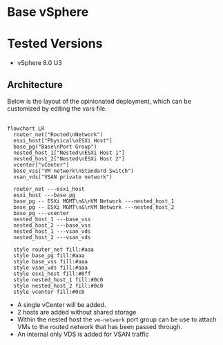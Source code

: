 # Base vSphere

# Tested Versions
- vSphere 8.0 U3

## Architecture
Below is the layout of the opinionated deployment, which can be customized by editing the vars file.</br></br>
```mermaid
flowchart LR
  router_net("Routed\nNetwork")
  esxi_host["Physical\nESXi Host"]
  base_pg("Base\nPort Group")
  nested_host_1["Nested\nESXi Host 1"]
  nested_host_2["Nested\nESXi Host 2"]
  vcenter["vCenter"]
  base_vss("VM network\nStandard Switch")
  vsan_vds("VSAN private network")

  router_net ---esxi_host
  esxi_host ---base_pg
  base_pg -- ESXi MGMT\n&\nVM Network ---nested_host_1
  base_pg -- ESXi MGMT\n&\nVM Network ---nested_host_2
  base_pg ---vcenter
  nested_host_1 ---base_vss
  nested_host_2 ---base_vss
  nested_host_1 ---vsan_vds
  nested_host_2 ---vsan_vds

  style router_net fill:#aaa
  style base_pg fill:#aaa
  style base_vss fill:#aaa
  style vsan_vds fill:#aaa
  style esxi_host fill:#0ff
  style nested_host_1 fill:#0c0
  style nested_host_2 fill:#0c0
  style vcenter fill:#0c0
```
- A single vCenter will be added.
- 2 hosts are added without shared storage
- Within the nested host the `vm-network` port group can be use to attach VMs to the routed network that has been passed through.
- An internal only VDS is added for VSAN traffic



